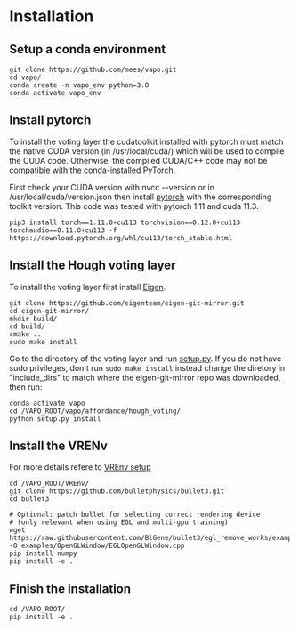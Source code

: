 # Installation
## Setup a conda environment

```
git clone https://github.com/mees/vapo.git
cd vapo/
conda create -n vapo_env python=3.8
conda activate vapo_env
```
## Install pytorch

To install the voting layer the cudatoolkit installed with pytorch must match the native CUDA version (in /usr/local/cuda/) which will be used to compile the CUDA code. Otherwise, the compiled CUDA/C++ code may not be compatible with the conda-installed PyTorch.

First check your CUDA version with nvcc --version or in /usr/local/cuda/version.json then install [pytorch](https://pytorch.org/get-started/locally/) with the corresponding toolkit version. This code was tested with pytorch 1.11 and cuda 11.3.

```
pip3 install torch==1.11.0+cu113 torchvision==0.12.0+cu113 torchaudio==0.11.0+cu113 -f https://download.pytorch.org/whl/cu113/torch_stable.html
```

## Install the Hough voting layer

To install the voting layer first install [Eigen](https://eigen.tuxfamily.org/index.php?title=Main_Page).
```
git clone https://github.com/eigenteam/eigen-git-mirror.git
cd eigen-git-mirror/
mkdir build/
cd build/
cmake ..
sudo make install
```

Go to the directory of the voting layer and run [setup.py](./vapo/affordance/hough_voting/setup.py). If you do not have sudo privileges, don't run `sudo make install` instead change the diretory in "include_dirs" to match where the eigen-git-mirror repo was downloaded, then run: 

```
conda activate vapo
cd /VAPO_ROOT/vapo/affordance/hough_voting/
python setup.py install
```

## Install the VRENv
For more details refere to [VREnv setup](../VREnv/docs/setup.md)
```
cd /VAPO_ROOT/VREnv/
git clone https://github.com/bulletphysics/bullet3.git
cd bullet3

# Optional: patch bullet for selecting correct rendering device
# (only relevant when using EGL and multi-gpu training)
wget https://raw.githubusercontent.com/BlGene/bullet3/egl_remove_works/examples/OpenGLWindow/EGLOpenGLWindow.cpp -O examples/OpenGLWindow/EGLOpenGLWindow.cpp
pip install numpy
pip install -e .
```

## Finish the installation
```
cd /VAPO_ROOT/
pip install -e .
```